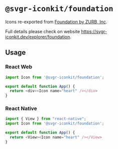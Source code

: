 # `@svgr-iconkit/foundation`

Icons re-exported from [Foundation by ZURB, Inc](https://zurb.com/playground/foundation-icon-fonts-3).

Full details please check on website https://svgr-iconkit.dev/explorer/foundation.

## Usage

### React Web

```javascript
import Icon from '@svgr-iconkit/foundation';

export default function App() {
  return <div><Icon name="heart" /></div>
}

```

### React Native

```javascript
import { View } from "react-native";
import Icon from '@svgr-iconkit/foundation';

export default function App() {
  return <View><Icon name="heart" /></View>
}

```
